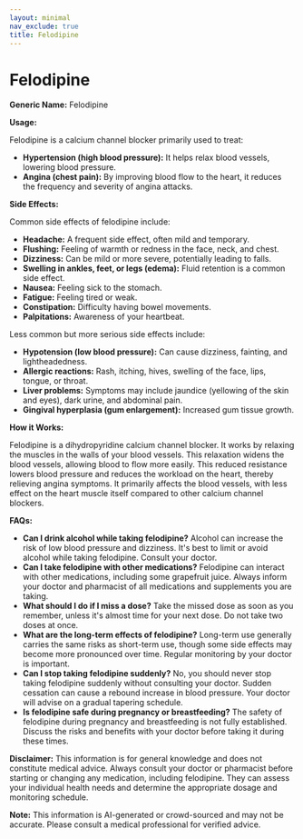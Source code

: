 ```yaml
---
layout: minimal
nav_exclude: true
title: Felodipine
---
```


# Felodipine

**Generic Name:** Felodipine

**Usage:**

Felodipine is a calcium channel blocker primarily used to treat:

* **Hypertension (high blood pressure):**  It helps relax blood vessels, lowering blood pressure.
* **Angina (chest pain):** By improving blood flow to the heart, it reduces the frequency and severity of angina attacks.


**Side Effects:**

Common side effects of felodipine include:

* **Headache:** A frequent side effect, often mild and temporary.
* **Flushing:**  Feeling of warmth or redness in the face, neck, and chest.
* **Dizziness:** Can be mild or more severe, potentially leading to falls.
* **Swelling in ankles, feet, or legs (edema):** Fluid retention is a common side effect.
* **Nausea:** Feeling sick to the stomach.
* **Fatigue:** Feeling tired or weak.
* **Constipation:** Difficulty having bowel movements.
* **Palpitations:**  Awareness of your heartbeat.

Less common but more serious side effects include:

* **Hypotension (low blood pressure):** Can cause dizziness, fainting, and lightheadedness.
* **Allergic reactions:**  Rash, itching, hives, swelling of the face, lips, tongue, or throat.
* **Liver problems:**  Symptoms may include jaundice (yellowing of the skin and eyes), dark urine, and abdominal pain.
* **Gingival hyperplasia (gum enlargement):** Increased gum tissue growth.


**How it Works:**

Felodipine is a dihydropyridine calcium channel blocker.  It works by relaxing the muscles in the walls of your blood vessels.  This relaxation widens the blood vessels, allowing blood to flow more easily.  This reduced resistance lowers blood pressure and reduces the workload on the heart, thereby relieving angina symptoms.  It primarily affects the blood vessels, with less effect on the heart muscle itself compared to other calcium channel blockers.

**FAQs:**

* **Can I drink alcohol while taking felodipine?**  Alcohol can increase the risk of low blood pressure and dizziness.  It's best to limit or avoid alcohol while taking felodipine.  Consult your doctor.
* **Can I take felodipine with other medications?**  Felodipine can interact with other medications, including some grapefruit juice. Always inform your doctor and pharmacist of all medications and supplements you are taking.
* **What should I do if I miss a dose?** Take the missed dose as soon as you remember, unless it's almost time for your next dose.  Do not take two doses at once.
* **What are the long-term effects of felodipine?**  Long-term use generally carries the same risks as short-term use, though some side effects may become more pronounced over time.  Regular monitoring by your doctor is important.
* **Can I stop taking felodipine suddenly?**  No, you should never stop taking felodipine suddenly without consulting your doctor.  Sudden cessation can cause a rebound increase in blood pressure.  Your doctor will advise on a gradual tapering schedule.
* **Is felodipine safe during pregnancy or breastfeeding?**  The safety of felodipine during pregnancy and breastfeeding is not fully established.  Discuss the risks and benefits with your doctor before taking it during these times.


**Disclaimer:** This information is for general knowledge and does not constitute medical advice.  Always consult your doctor or pharmacist before starting or changing any medication, including felodipine.  They can assess your individual health needs and determine the appropriate dosage and monitoring schedule.


**Note:** This information is AI-generated or crowd-sourced and may not be accurate. Please consult a medical professional for verified advice.